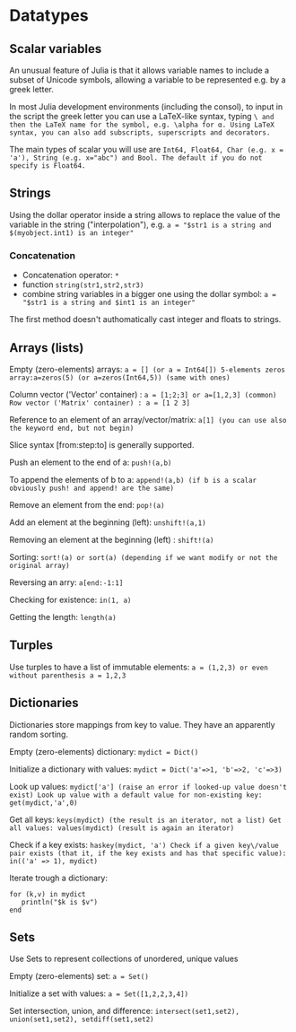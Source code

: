 # Datatypes

## Scalar variables

An unusual feature of Julia is that it allows variable names to include a subset of Unicode symbols, allowing a variable to be represented e.g. by a greek letter.

In most Julia development environments \(including the consol\), to input in the script the greek letter you can use a LaTeX-like syntax, typing `\ and then the LaTeX name for the symbol, e.g. \alpha for α.
Using LaTeX syntax, you can also add subscripts, superscripts and decorators.`

The main types of scalar you will use are `Int64, Float64, Char (e.g. x = 'a'), String (e.g. x="abc") and Bool.
The default if you do not specify is Float64.`

## Strings

Using the dollar operator inside a string allows to replace the value of the variable in the string ("interpolation"), e.g. `a = "$str1 is a string and $(myobject.int1) is an integer"`

### Concatenation

* Concatenation operator: `*`
* function `string(str1,str2,str3)`
* combine string variables in a bigger one using the dollar symbol: `a = "$str1 is a string and $int1 is an integer"`

The first method doesn't authomatically cast integer and floats to strings.


## Arrays \(lists\)

Empty \(zero-elements\) arrays: `a = [] (or a = Int64[])
5-elements zeros array:a=zeros(5) (or a=zeros(Int64,5)) (same with ones)`

Column vector \('Vector' container\) : `a = [1;2;3] or a=[1,2,3] (common)
Row vector ('Matrix' container) : a = [1 2 3]`

Reference to an element of an array\/vector\/matrix: `a[1] (you can use also the keyword end, but not begin)`

Slice syntax \[from:step:to\] is generally supported.

Push an element to the end of a: `push!(a,b)`

To append the elements of b to a: `append!(a,b)
(if b is a scalar obviously push! and append! are the same)`

Remove an element from the end: `pop!(a)`

Add an element at the beginning \(left\): `unshift!(a,1)`

Removing an element at the beginning \(left\) : `shift!(a)`

Sorting: `sort!(a) or sort(a) (depending if we want modify or not the original array)`

Reversing an arry: `a[end:-1:1]`

Checking for existence: `in(1, a)`

Getting the length: `length(a)`

## Turples

Use turples to have a list of immutable elements: `a = (1,2,3) or even without parenthesis a = 1,2,3`

## Dictionaries

Dictionaries store mappings from key to value. They have an apparently random sorting.

Empty \(zero-elements\) dictionary: `mydict = Dict()`

Initialize a dictionary with values: `mydict = Dict('a'=>1, 'b'=>2, 'c'=>3)`

Look up values: `mydict['a'] (raise an error if looked-up value doesn't exist)
Look up value with a default value for non-existing key: get(mydict,'a',0)`

Get all keys: `keys(mydict) (the result is an iterator, not a list)
Get all values: values(mydict) (result is again an iterator)`

Check if a key exists: `haskey(mydict, 'a')
Check if a given key\/value pair exists (that it, if the key exists and has that specific value): in(('a' => 1), mydict)`

Iterate trough a dictionary:

```
for (k,v) in mydict
   println("$k is $v")
end
```

## Sets

Use Sets to represent collections of unordered, unique values

Empty \(zero-elements\) set: `a = Set()`

Initialize a set with values: `a = Set([1,2,2,3,4])`

Set intersection, union, and difference: `intersect(set1,set2), union(set1,set2), setdiff(set1,set2)`

